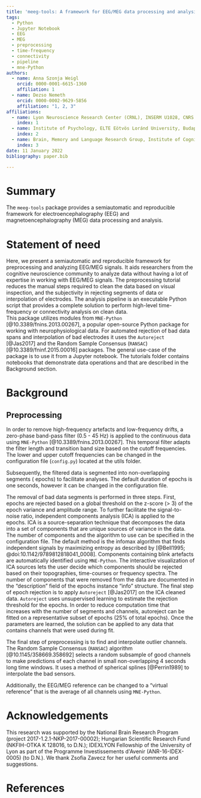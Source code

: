 ```yaml
---
title: 'meeg-tools: A framework for EEG/MEG data processing and analysis'
tags:
  - Python
  - Jupyter Notebook
  - EEG
  - MEG
  - preprocessing
  - time-frequency
  - connectivity
  - pipeline
  - mne-Python
authors:
  - name: Anna Szonja Weigl
    orcid: 0000-0001-6615-1360
    affiliation: 1 
  - name: Dezso Nemeth
    orcid: 0000-0002-9629-5856
    affiliation: "1, 2, 3"
affiliations:
  - name: Lyon Neuroscience Research Center (CRNL), INSERM U1028, CNRS UMR5292, Université de Lyon 1, Université de Lyon, Lyon, France
    index: 1
  - name: Institute of Psychology, ELTE Eötvös Loránd University, Budapest, Hungary
    index: 2
  - name: Brain, Memory and Language Research Group, Institute of Cognitive Neuroscience and Psychology, Research Centre for Natural Sciences, Budapest, Hungary
    index: 3
date: 11 January 2022
bibliography: paper.bib

---
```


# Summary

The `meeg-tools` package provides a semiautomatic and reproducible framework for
electroencephalography (EEG) and magnetoencephalography (MEG) data processing and analysis.

# Statement of need

Here, we present a semiautomatic and reproducible framework for preprocessing and 
analyzing EEG/MEG signals. It aids researchers from the cognitive neuroscience community 
to analyze data without having a lot of expertise in working with EEG/MEG signals.
The preprocessing tutorial reduces the manual steps required to clean the data based on
visual inspection, and the subjectivity in rejecting segments of data or interpolation 
of electrodes. The analysis pipeline is an executable Python script that provides a 
complete solution to perform high-level time-frequency or connectivity analysis on clean data.  
This package utilizes modules from `MNE-Python` [@10.3389/fnins.2013.00267], a popular open-source
Python package for working with neurophysiological data. For automated rejection of 
bad data spans and interpolation of bad electrodes it uses the `Autoreject` [@Jas2017] 
and the Random Sample Consensus (`RANSAC`) [@10.3389/fninf.2015.00016] packages. 
The general use-case of the package is to use it from a Jupyter notebook. 
The tutorials folder contains notebooks that demonstrate data operations and 
that are described in the Background section.

# Background

## Preprocessing

In order to remove high-frequency artefacts and low-frequency drifts, a
zero-phase band-pass filter (0.5 - 45 Hz) is applied to the continuous data
using `MNE-Python` [@10.3389/fnins.2013.00267]. This temporal filter adapts the filter 
length and transition band size based on the cutoff frequencies. 
The lower and upper cutoff frequencies can be changed in the configuration 
file (`config.py`) located at the utils folder.

Subsequently, the filtered data is segmented into non-overlapping segments (
epochs) to facilitate analyses. The default duration of epochs is one seconds,
however it can be changed in the configuration file.

The removal of bad data segments is performed in three steps. First, epochs are
rejected based on a global threshold on the z-score (> 3) of the epoch variance
and amplitude range. To further facilitate the signal-to-noise ratio,
independent components analysis (ICA) is applied to the epochs. ICA is a
source-separation technique that decomposes the data into a set of components
that are unique sources of variance in the data. The number of components and
the algorithm to use can be specified in the configuration file. The default
method is the infomax algorithm that finds independent signals by maximizing
entropy as described by [@Bell1995; @doi:10.1142/9789812818041_0008].
Components containing blink artefacts are automatically identified using
`MNE-Python`. The interactive visualization of ICA sources lets the user decide
which components should be rejected based on their topographies, time-courses
or frequency spectra. The number of components that were removed from the data
are documented in the “description” field of the epochs instance “info”
structure. The final step of epoch rejection is to apply `Autoreject` [@Jas2017]
on the ICA cleaned data. `Autoreject` uses unsupervised learning to
estimate the rejection threshold for the epochs. In order to reduce computation
time that increases with the number of segments and channels, autoreject can be
fitted on a representative subset of epochs (25% of total epochs). Once the
parameters are learned, the solution can be applied to any data that contains
channels that were used during fit.

The final step of preprocessing is to find and interpolate outlier channels.
The Random Sample Consensus (`RANSAC`) algorithm [@10.1145/358669.358692]
selects a random subsample of good channels to make predictions of each channel
in small non-overlapping 4 seconds long time windows. It uses a method of
spherical splines [@Perrin1989] to interpolate the bad sensors.

 Additionally, the EEG/MEG reference can be changed to a “virtual reference” that 
 is the average of all channels using `MNE-Python`.

# Acknowledgements

This research was supported by the National Brain Research Program 
(project 2017-1.2.1-NKP-2017-00002); Hungarian Scientific Research Fund 
(NKFIH-OTKA K 128016, to D.N.); IDEXLYON Fellowship of the University of 
Lyon as part of the Programme Investissements d'Avenir (ANR-16-IDEX-0005) 
(to D.N.). We thank Zsofia Zavecz for her useful comments and suggestions. 

# References